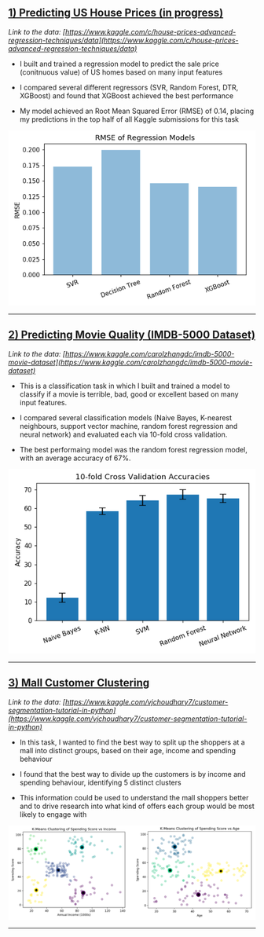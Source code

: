 ## [1) Predicting US House Prices (in progress)](https://github.com/ricardomokhtari/Data-Science-Projects/blob/master/house-prices/analysis.ipynb)

*Link to the data: [https://www.kaggle.com/c/house-prices-advanced-regression-techniques/data](https://www.kaggle.com/c/house-prices-advanced-regression-techniques/data)*

* I built and trained a regression model to predict the sale price (conitnuous value) of US homes based on many input features

* I compared several different regressors (SVR, Random Forest, DTR, XGBoost) and found that XGBoost achieved the best performance

* My model achieved an Root Mean Squared Error (RMSE) of 0.14, placing my predictions in the top half of all Kaggle submissions for this task

![](/images/house-prices.png)

___

## [2) Predicting Movie Quality (IMDB-5000 Dataset)](https://github.com/ricardomokhtari/Data-Science-Projects/blob/master/IMDB-5000/analysis.ipynb)

*Link to the data: [https://www.kaggle.com/carolzhangdc/imdb-5000-movie-dataset](https://www.kaggle.com/carolzhangdc/imdb-5000-movie-dataset)*

* This is a classification task in which I built and trained a model to classify if a movie is terrible, bad, good or excellent based on many input features.

* I compared several classification models (Naive Bayes, K-nearest neighbours, support vector machine, random forest regression and neural network) and evaluated each via 10-fold cross validation.

* The best performaing model was the random forest regression model, with an average accuracy of 67%.

![](/images/imdb-accuracy.png)

___

## [3) Mall Customer Clustering](https://github.com/ricardomokhtari/Data-Science-Projects/blob/master/mall-customers/analysis.ipynb)

*Link to the data: [https://www.kaggle.com/vjchoudhary7/customer-segmentation-tutorial-in-python](https://www.kaggle.com/vjchoudhary7/customer-segmentation-tutorial-in-python)*

* In this task, I wanted to find the best way to split up the shoppers at a mall into distinct groups, based on their age, income and spending behaviour

* I found that the best way to divide up the customers is by income and spending behaviour, identifying 5 distinct clusters

* This information could be used to understand the mall shoppers better and to drive research into what kind of offers each group would be most likely to engage with

![](/images/k-means.png)

___